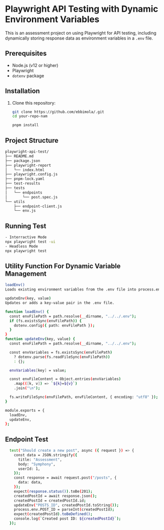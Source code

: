 # Playwright API Testing with Dynamic Environment Variables

This is an assessment project on using Playwright for API testing, including dynamically storing response data as environment variables in a `.env` file.

## Prerequisites

- Node.js (v12 or higher)
- Playwright
- `dotenv` package

## Installation

1. Clone this repository:

   ```bash
   git clone https://github.com/ebbimola/.git
   cd your-repo-nam

   pnpm install
   ```

## Project Structure

```bash
playwright-api-test/
├── README.md
├── package.json
├── playwright-report
│   └── index.html
├── playwright.config.js
├── pnpm-lock.yaml
├── test-results
├── tests
│   └── endpoints
│       └── post.spec.js
└── utils
    ├── endpoint-client.js
    └── env.js
```
## Running Test

```bash
- Interractive Mode
npx playwright test -ui
- Headless Mode
npx playwright test
```
## Utility Function For Dynamic Variable Management
```bash
loadEnv()
Loads existing environment variables from the .env file into process.env.

updateEnv(key, value)
Updates or adds a key-value pair in the .env file.

function loadEnv() {
  const envFilePath = path.resolve(__dirname, "../../.env");
  if (fs.existsSync(envFilePath)) {
    dotenv.config({ path: envFilePath });
  }
}
function updateEnv(key, value) {
  const envFilePath = path.resolve(__dirname, "../../.env");

  const envVariables = fs.existsSync(envFilePath)
    ? dotenv.parse(fs.readFileSync(envFilePath))
    : {};

  envVariables[key] = value;

  const envFileContent = Object.entries(envVariables)
    .map(([k, v]) => `${k}=${v}`)
    .join("\n");

  fs.writeFileSync(envFilePath, envFileContent, { encoding: "utf8" });
}

module.exports = {
  loadEnv,
  updateEnv,
};
```
## Endpoint Test

```bash
  test("Should create a new post", async ({ request }) => {
    const data = JSON.stringify({
      title: "Assessment",
      body: "Symphony",
      userId: 1,
    });
    const response = await request.post("/posts", {
      data: data,
    });
    expect(response.status()).toBe(201);
    createdPostId = await response.json();
    createdPostId = createdPostId.id;
    updateEnv("POSTS_ID", createdPostId.toString());
    process.env.POST_ID = parseInt(createdPostId);
    expect(createdPostId).toBeDefined();
    console.log(`Created post ID: ${createdPostId}`);
  });
  ```
